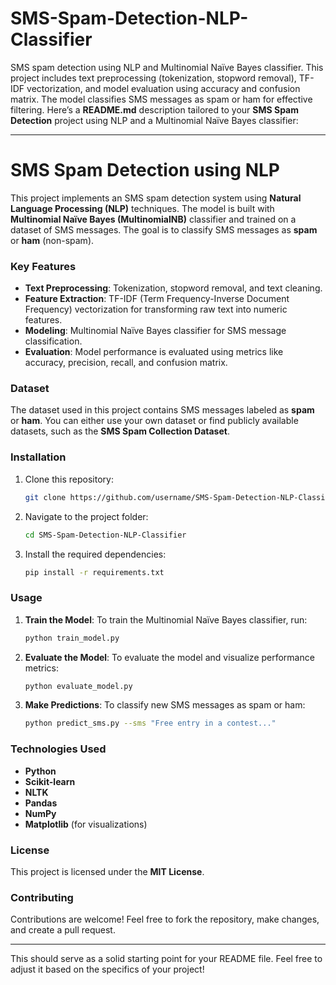 # SMS-Spam-Detection-NLP-Classifier
SMS spam detection using NLP and Multinomial Naïve Bayes classifier. This project includes text preprocessing (tokenization, stopword removal), TF-IDF vectorization, and model evaluation using accuracy and confusion matrix. The model classifies SMS messages as spam or ham for effective filtering.
Here’s a **README.md** description tailored to your **SMS Spam Detection** project using NLP and a Multinomial Naïve Bayes classifier:

---

# SMS Spam Detection using NLP

This project implements an SMS spam detection system using **Natural Language Processing (NLP)** techniques. The model is built with **Multinomial Naïve Bayes (MultinomialNB)** classifier and trained on a dataset of SMS messages. The goal is to classify SMS messages as **spam** or **ham** (non-spam).

### Key Features
- **Text Preprocessing**: Tokenization, stopword removal, and text cleaning.
- **Feature Extraction**: TF-IDF (Term Frequency-Inverse Document Frequency) vectorization for transforming raw text into numeric features.
- **Modeling**: Multinomial Naïve Bayes classifier for SMS message classification.
- **Evaluation**: Model performance is evaluated using metrics like accuracy, precision, recall, and confusion matrix.

### Dataset
The dataset used in this project contains SMS messages labeled as **spam** or **ham**. You can either use your own dataset or find publicly available datasets, such as the **SMS Spam Collection Dataset**.

### Installation

1. Clone this repository:
   ```bash
   git clone https://github.com/username/SMS-Spam-Detection-NLP-Classifier.git
   ```

2. Navigate to the project folder:
   ```bash
   cd SMS-Spam-Detection-NLP-Classifier
   ```

3. Install the required dependencies:
   ```bash
   pip install -r requirements.txt
   ```

### Usage

1. **Train the Model**:
   To train the Multinomial Naïve Bayes classifier, run:
   ```bash
   python train_model.py
   ```

2. **Evaluate the Model**:
   To evaluate the model and visualize performance metrics:
   ```bash
   python evaluate_model.py
   ```

3. **Make Predictions**:
   To classify new SMS messages as spam or ham:
   ```bash
   python predict_sms.py --sms "Free entry in a contest..."
   ```

### Technologies Used
- **Python**  
- **Scikit-learn**  
- **NLTK**  
- **Pandas**  
- **NumPy**  
- **Matplotlib** (for visualizations)

### License
This project is licensed under the **MIT License**.

### Contributing
Contributions are welcome! Feel free to fork the repository, make changes, and create a pull request.

---

This should serve as a solid starting point for your README file. Feel free to adjust it based on the specifics of your project!
